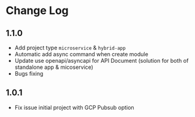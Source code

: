 # Change Log
## 1.1.0
- Add project type `microservice` & `hybrid-app`
- Automatic add async command when create module
- Update use openapi/asyncapi for API Document (solution for both of standalone app & micoservice)
- Bugs fixing
## 1.0.1
- Fix issue initial project with GCP Pubsub option
